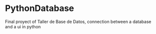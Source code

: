 # PythonDatabase
Final proyect of Taller de Base de Datos, connection between a database and a ui in python

